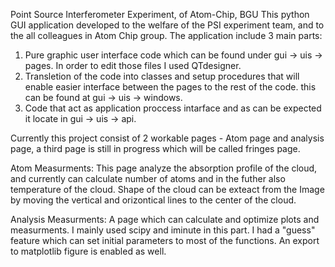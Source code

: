 Point Source Interferometer Experiment, of Atom-Chip, BGU
This python GUI application developed to the welfare of the PSI experiment team, and to the all colleagues in Atom Chip group.
The application include 3 main parts: 
1)  Pure graphic user interface code which can be found under gui -> uis -> pages. In order to edit those files I used QTdesigner.
2)  Transletion of the code into classes and setup procedures that will enable easier interface between the pages to the rest of the code.
    this can be found at gui -> uis -> windows.
3)  Code that act as application proccess intarface and as can be expected it locate in gui -> uis -> api.

Currently this project consist of 2 workable pages - Atom page and analysis page, a third page is still in progress which will be called fringes page.

Atom Measurments:
    This page analyze the absorption profile of the cloud, and currently can calculate number of atoms and in the futher also temperature of the     cloud. Shape of the cloud can be exteact from the Image by moving the vertical and orizontical lines to the center of the cloud.
    
Analysis Measurments:
    A page which can calculate and optimize plots and measurments. I mainly used scipy and iminute in this part. I had a "guess" feature which 
    can set initial parameters to most of the functions. An export to matplotlib figure is enabled as well.
